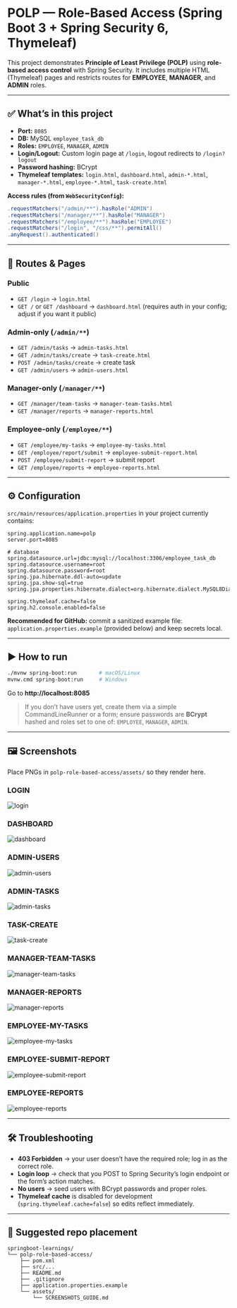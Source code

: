 # POLP — Role-Based Access (Spring Boot 3 + Spring Security 6, Thymeleaf)

This project demonstrates **Principle of Least Privilege (POLP)** using **role-based access control** with Spring Security.
It includes multiple HTML (Thymeleaf) pages and restricts routes for **EMPLOYEE**, **MANAGER**, and **ADMIN** roles.

---

## ✅ What’s in this project
- **Port:** `8085`
- **DB:** MySQL `employee_task_db`
- **Roles:** `EMPLOYEE`, `MANAGER`, `ADMIN`
- **Login/Logout:** Custom login page at `/login`, logout redirects to `/login?logout`
- **Password hashing:** BCrypt
- **Thymeleaf templates:** `login.html`, `dashboard.html`, `admin-*.html`, `manager-*.html`, `employee-*.html`, `task-create.html`

**Access rules (from `WebSecurityConfig`):**
```java
.requestMatchers("/admin/**").hasRole("ADMIN")
.requestMatchers("/manager/**").hasRole("MANAGER")
.requestMatchers("/employee/**").hasRole("EMPLOYEE")
.requestMatchers("/login", "/css/**").permitAll()
.anyRequest().authenticated()
```

---

## 🧭 Routes & Pages

### Public
- `GET /login` → `login.html`
- `GET /` or `GET /dashboard` → `dashboard.html` (requires auth in your config; adjust if you want it public)

### Admin-only (`/admin/**`)
- `GET /admin/tasks` → `admin-tasks.html`
- `GET /admin/tasks/create` → `task-create.html`
- `POST /admin/tasks/create` → create task
- `GET /admin/users` → `admin-users.html`

### Manager-only (`/manager/**`)
- `GET /manager/team-tasks` → `manager-team-tasks.html`
- `GET /manager/reports` → `manager-reports.html`

### Employee-only (`/employee/**`)
- `GET /employee/my-tasks` → `employee-my-tasks.html`
- `GET /employee/report/submit` → `employee-submit-report.html`
- `POST /employee/submit-report` → submit report
- `GET /employee/reports` → `employee-reports.html`

---

## ⚙️ Configuration

`src/main/resources/application.properties` in your project currently contains:
```properties
spring.application.name=polp
server.port=8085

# database
spring.datasource.url=jdbc:mysql://localhost:3306/employee_task_db
spring.datasource.username=root
spring.datasource.password=root
spring.jpa.hibernate.ddl-auto=update
spring.jpa.show-sql=true
spring.jpa.properties.hibernate.dialect=org.hibernate.dialect.MySQL8Dialect

spring.thymeleaf.cache=false
spring.h2.console.enabled=false
```

**Recommended for GitHub:** commit a sanitized example file:
`application.properties.example` (provided below) and keep secrets local.

---

## ▶️ How to run
```bash
./mvnw spring-boot:run       # macOS/Linux
mvnw.cmd spring-boot:run     # Windows
```
Go to **http://localhost:8085**

> If you don’t have users yet, create them via a simple CommandLineRunner or a form; ensure passwords are **BCrypt** hashed and roles set to one of: `EMPLOYEE`, `MANAGER`, `ADMIN`.

---

## 🖼️ Screenshots
Place PNGs in `polp-role-based-access/assets/` so they render here.

### LOGIN
![login](assets/login.png)
### DASHBOARD 
![dashboard](assets/dashboard.png)
### ADMIN-USERS
![admin-users](assets/admin-users.png)
### ADMIN-TASKS
![admin-tasks](assets/admin-tasks.png)
### TASK-CREATE
![task-create](assets/task-create.png)
### MANAGER-TEAM-TASKS
![manager-team-tasks](assets/manager-team-tasks.png)
### MANAGER-REPORTS
![manager-reports](assets/manager-reports.png)
### EMPLOYEE-MY-TASKS
![employee-my-tasks](assets/employee-my-tasks.png)
### EMPLOYEE-SUBMIT-REPORT
![employee-submit-report](assets/employee-submit-report.png)
### EMPLOYEE-REPORTS
![employee-reports](assets/employee-reports.png)



---

## 🛠️ Troubleshooting
- **403 Forbidden** → your user doesn’t have the required role; log in as the correct role.
- **Login loop** → check that you POST to Spring Security’s login endpoint or the form’s action matches.
- **No users** → seed users with BCrypt passwords and proper roles.
- **Thymeleaf cache** is disabled for development (`spring.thymeleaf.cache=false`) so edits reflect immediately.

---

## 📁 Suggested repo placement
```
springboot-learnings/
└── polp-role-based-access/
    ├── pom.xml
    ├── src/...
    ├── README.md
    ├── .gitignore
    ├── application.properties.example
    └── assets/
        └── SCREENSHOTS_GUIDE.md
```

